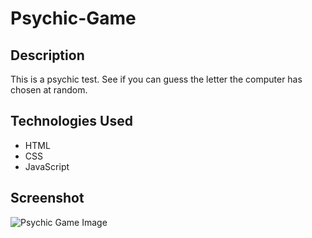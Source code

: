 # Psychic-Game
## Description

This is a psychic test. See if you can guess the letter the computer has chosen at random.

## Technologies Used

- HTML
- CSS
- JavaScript

## Screenshot
![Psychic Game Image](https://i.imgur.com/NVEPsC3.png)
